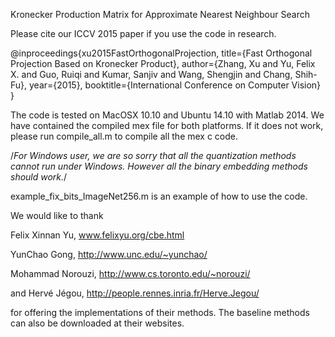 Kronecker Production Matrix for Approximate Nearest Neighbour Search 

Please cite our ICCV 2015 paper if you use the code in research.

@inproceedings{xu2015FastOrthogonalProjection,
  title={Fast Orthogonal Projection Based on Kronecker Product},
  author={Zhang, Xu and Yu, Felix X. and Guo, Ruiqi and Kumar, Sanjiv and Wang, Shengjin and Chang, Shih-Fu},
  year={2015},
  booktitle={International Conference on Computer Vision}
}

The code is tested on MacOSX 10.10 and Ubuntu 14.10 with Matlab 2014. We have contained the compiled mex file for both platforms. If it does not work, please run compile_all.m to compile all the mex c code.

/*For Windows user, we are so sorry that all the quantization methods cannot run under Windows. However all the binary embedding methods should work.*/

example_fix_bits_ImageNet256.m is an example of how to use the code. 

We would like to thank 

Felix Xinnan Yu, www.felixyu.org/cbe.html

YunChao Gong, http://www.unc.edu/~yunchao/

Mohammad Norouzi, http://www.cs.toronto.edu/~norouzi/

and Hervé Jégou, http://people.rennes.inria.fr/Herve.Jegou/

for offering the implementations of their methods. The baseline methods can also be downloaded at their websites.
  
